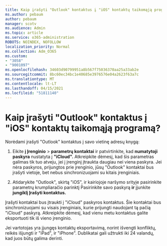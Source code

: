 ```yaml
---
title: Kaip įrašyti "Outlook" kontaktus į "iOS" kontaktų taikomąją programą?
ms.author: pebaum
author: pebaum
manager: scotv
ms.audience: Admin
ms.topic: article
ms.service: o365-administration
ROBOTS: NOINDEX, NOFOLLOW
localization_priority: Normal
ms.collection: Adm_O365
ms.custom:
- "3058"
- "9001097"
ms.openlocfilehash: 34603d90799951a8b567f75036370aa25a33ab2e
ms.sourcegitcommit: 8bc60ec34bc1e40685e3976576e04a2623f63a7c
ms.translationtype: MT
ms.contentlocale: lt-LT
ms.lasthandoff: 04/15/2021
ms.locfileid: "51811140"
---
```

# <a name="how-do-i-save-my-outlook-contacts-to-my-ios-contacts-app"></a>Kaip įrašyti "Outlook" kontaktus į "iOS" kontaktų taikomąją programą?

Norėdami įrašyti "Outlook" kontaktus į savo vietinę adresų knygą:
 
1. Eikite **į Įrenginio**  >  **parametrų kontaktai** ir patvirtinkite, kad **numatytoji paskyra** nustatyta į **"iCloud".** Atkreipkite dėmesį, kad šis parametras galimas tik tuo atveju, jei į įrenginį įtraukta daugiau nei viena paskyra. Jei nėra paskyros, prijungtos prie įrenginio, jūsų "Outlook" kontaktai bus įrašyti vietoje, bet nebus sinchronizuojami su kitais įrenginiais.
 
2. Atidarykite "Outlook", skirtą "iOS", ir kairiojoje naršymo srityje pasirinkite parametrų krumpliaračio parinktį Pasirinkite savo paskyrą **ir** įjunkite **jungiklį Įrašyti kontaktus.**
 
Įrašyti kontaktai bus įtraukti į "iCloud" paskyros kontaktus. Šie kontaktai bus sinchronizuojami su visais įrenginiais, kurie prijungti naudojant tą pačią "iCloud" paskyrą. Atkreipkite dėmesį, kad vienu metu kontaktus galite eksportuoti tik iš vieno įrenginio.
 
Jei vartotojas yra įjungęs kontaktų eksportavimą, norint išvengti konfliktų, reikės išjungti ir "iPad", ir "iPhone". Dublikatai gali užtrukti iki 24 valandų, kad juos būtų galima derinti.
